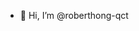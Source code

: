 - 👋 Hi, I’m @roberthong-qct

<!---
roberthong-qct/roberthong-qct is a ✨ special ✨ repository because its `README.md` (this file) appears on your GitHub profile.
You can click the Preview link to take a look at your changes.
--->

